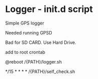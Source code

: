 # Logger - init.d script

Simple GPS logger

Needed running GPSD

Bad for SD CARD. Use Hard Drive.

add to root crontab

@reboot  /{PATH}/logger.sh

*/15 * * * * /{PATH}/self_check.sh
